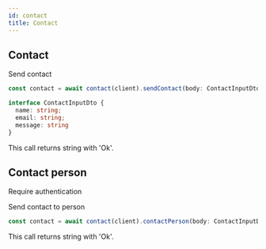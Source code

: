 ```yaml
---
id: contact
title: Contact
---
```


## Contact

Send contact

```ts
const contact = await contact(client).sendContact(body: ContactInputDto);
```

```ts
interface ContactInputDto {
  name: string;
  email: string;
  message: string
}
```

This call returns string with 'Ok'.

## Contact person

<span class="badge badge--warning">Require authentication</span>

Send contact to person

```ts
const contact = await contact(client).contactPerson(body: ContactInputDto, id: string);
```

This call returns string with 'Ok'.
